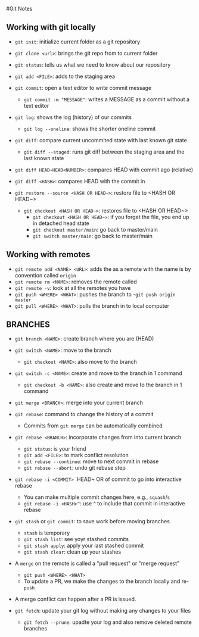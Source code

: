 #Git Notes

## Working with git locally

- `git init`: initialize current folder as a git repository
- `git clone <url>`: brings the git repo from <url> to current folder
- `git status`: tells us what we need to know about our repository

- `git add <FILE>`: adds <FILE> to the staging area
- `git commit`: open a text editor to write commit message 
   - `git commit -m "MESSAGE"`: writes a MESSAGE as a commit without a text editor

- `git log`: shows the log (history) of our commits
   - `git log --oneline`: shows the shorter oneline commit

- `git diff`: compare current uncommited state with last known git state
   - `git diff --staged`: runs git diff between the staging area and the last known state
- `git diff HEAD~HEAD<NUMBER>`: compares HEAD with commit <NUMBER> ago (relative)
- `git diff <HASH>`: compares HEAD with the commit in <HASH>

- `git restore --source <HASH OR HEAD~>`: restore file to <HASH OR HEAD~>
    - `git checkout <HASH OR HEAD~>`: restores file to <HASH OR HEAD~>
        - `git checkout <HASH OR HEAD~>`: if you forget the file, you end up in detached head state
        - `git checkout master/main`: go back to master/main
        - `git switch master/main`: go back to master/main

## Working with remotes

- `git remote add <NAME> <URL>`: adds the <URL> as a remote with the name <NAME>
    <NAME> is by convention called `origin`
- `git remote rm <NAME>`: removes the remote called <NAME>
- `git remote -v`: look at all the remotes you have
- `git push <WHERE> <WHAT>`: pushes the <WHAT> branch to <WHERE>
    -`git push origin master`
- `git pull <WHERE> <WHAT>`: pulls the <WHAT> branch in <WHERE> to local computer

## BRANCHES

- `git branch <NAME>`: create branch <NAME> where you are (HEAD)
- `git switch <NAME>`: move to the branch <NAME>
   - `git checkout <NAME>`: also move to the branch <NAME>
- `git switch -c <NAME>`: create and move to the branch <NAME> in 1 command
   - `git checkout -b <NAME>`: also create and move to the branch <NAME> in 1 command 

- `git merge <BRANCH>`: merge <BRANCH> into your current branch
- `git rebase`: command to change the history of a commit 
  - Commits from `git merge` can be automatically combined
- `git rebase <BRANCH>`: incorporate changes from <BRANCH> into current branch
   - `git status`: is your friend
   - `git add <FILE>`: to mark conflict resolution
   - `git rebase --continue`: move to next commit in rebase
   - `git rebase --abort`: undo git rebase step
- `git rebase -i <COMMIT>` `HEAD~ OR <HASH> of commit to go into interactive rebase
    - You can make multiple commit changes here, e.g., `squash`/`s`
    - `git rebase -i <HASH>^`: use ^ to include that commit in interactive rebase
- `git stash` or `git commit`: to save work before moving branches
   - `stash` is temporary
   - `git stash list`: see yoyr stashed commits
   - `git stash apply`: apply your last stashed commit
   - `git stash clear`: clean up your stashes

- A `merge` on the remote is called a "pull request" or "merge request"
    - `git push <WHERE> <WHAT>`
    - To update a PR, we make the changes to the branch locally and re-`push`

- A merge conflict can happen after a PR is issued.
- `git fetch`: update your git log without making any changes to your files
   - `git fetch --prune`: upadte your log and also remove deleted remote branches
 